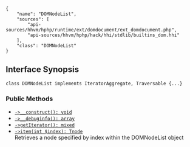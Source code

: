 ``` yamlmeta
{
    "name": "DOMNodeList",
    "sources": [
        "api-sources/hhvm/hphp/runtime/ext/domdocument/ext_domdocument.php",
        "api-sources/hhvm/hphp/hack/hhi/stdlib/builtins_dom.hhi"
    ],
    "class": "DOMNodeList"
}
```




## Interface Synopsis




``` Hack
class DOMNodeList implements IteratorAggregate, Traversable {...}
```




### Public Methods




+ [` ->__construct(): void `](</hack/reference/class/DOMNodeList/__construct/>)
+ [` ->__debuginfo(): array `](</hack/reference/class/DOMNodeList/__debuginfo/>)
+ [` ->getIterator(): mixed `](</hack/reference/class/DOMNodeList/getIterator/>)
+ [` ->item(int $index): Tnode `](</hack/reference/class/DOMNodeList/item/>)\
  Retrieves a node specified by index within the DOMNodeList object
<!-- HHAPIDOC -->
